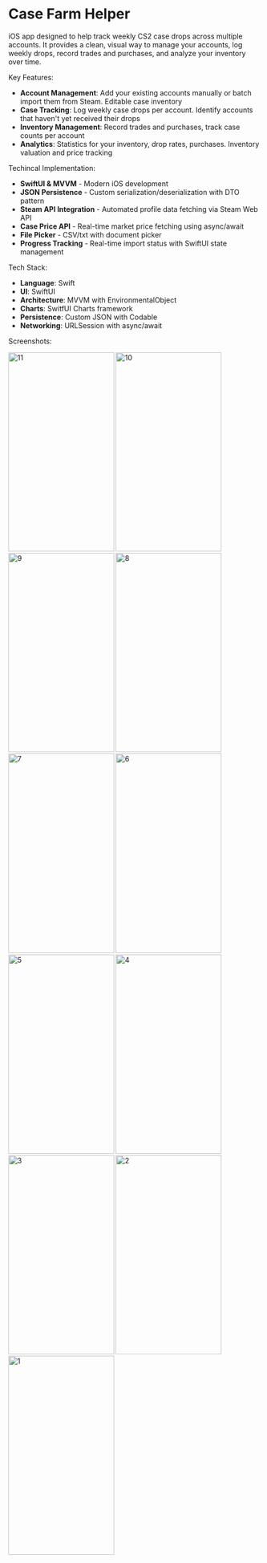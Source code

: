# Case Farm Helper

iOS app designed to help track weekly CS2 case drops across multiple accounts. It provides a clean, visual way to manage your accounts, log weekly drops, record trades and purchases, and analyze your inventory over time.

Key Features:
- **Account Management**: Add your existing accounts manually or batch import them from Steam. Editable case inventory
- **Case Tracking**: Log weekly case drops per account. Identify accounts that haven't yet received their drops
- **Inventory Management**: Record trades and purchases, track case counts per account
- **Analytics**: Statistics for your inventory, drop rates, purchases. Inventory valuation and price tracking

Techincal Implementation:
- **SwiftUI & MVVM** - Modern iOS development
- **JSON Persistence** - Custom serialization/deserialization with DTO pattern
- **Steam API Integration** - Automated profile data fetching via Steam Web API
- **Case Price API** - Real-time market price fetching using async/await
- **File Picker** - CSV/txt with document picker
- **Progress Tracking** - Real-time import status with SwiftUI state management

Tech Stack:
- **Language**: Swift
- **UI**: SwiftUI
- **Architecture**: MVVM with EnvironmentalObject
- **Charts**: SwitfUI Charts framework
- **Persistence**: Custom JSON with Codable
- **Networking**: URLSession with async/await

Screenshots:

<img width="210.5" height="397.25" alt="11" src="https://github.com/user-attachments/assets/d347ef3d-0e3f-40f5-9529-e199899ca64b" />
<img width="210.5" height="397.25" alt="10" src="https://github.com/user-attachments/assets/08f75c5e-f319-4d9d-b8c6-43da22d81dae" />
<img width="210.5" height="397.25" alt="9" src="https://github.com/user-attachments/assets/a0bf76d0-1520-451b-87a2-a08ebe3476ee" />
<img width="210.5" height="397.25" alt="8" src="https://github.com/user-attachments/assets/932cc529-0ccd-40ac-b210-d910a55ad0b6" />
<img width="210.5" height="397.25" alt="7" src="https://github.com/user-attachments/assets/cf02d2d5-afd3-4fd8-bc65-0b919bbf2102" />
<img width="210.5" height="397.25" alt="6" src="https://github.com/user-attachments/assets/2c3f8db4-db17-4ece-924d-bc4f6276eff4" />
<img width="210.5" height="397.25" alt="5" src="https://github.com/user-attachments/assets/ecb6f7c8-d014-4c05-bcfb-ed732851ebda" />
<img width="210.5" height="397.25" alt="4" src="https://github.com/user-attachments/assets/7d445edb-52de-4f7a-9857-561d298271c8" />
<img width="210.5" height="397.25" alt="3" src="https://github.com/user-attachments/assets/07dd742f-4d72-48de-88d4-6c833a76e7de" />
<img width="210.5" height="397.25" alt="2" src="https://github.com/user-attachments/assets/74fa9197-0f28-4d04-ba7d-65d8c01ae086" />
<img width="210.5" height="397.25" alt="1" src="https://github.com/user-attachments/assets/29ec63d2-1ba9-43a9-b4ba-a0793797a87e" />


